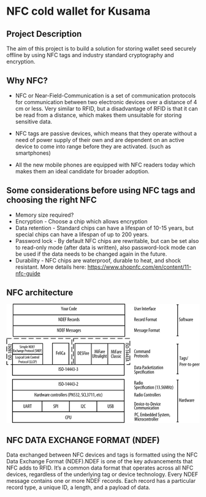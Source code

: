 # NFC cold wallet for Kusama

## Project Description
The aim of this project is to build a solution for storing wallet seed securely offline by using NFC tags and industry standard cryptography and encryption.

## Why NFC?
- NFC or Near-Field-Communication is a set of communication protocols for communication between two electronic devices over a distance of 4 cm or less.
Very similar to RFID, but a disadvantage of RFID is that it can be read from a distance, which makes them unsuitable for storing sensitive data.

- NFC tags are passive devices, which means that they operate without a need of power supply of their own and are dependent on an active device to come into range before they are activated. (such as smartphones)

- All the new mobile phones are equipped with NFC readers today which makes them an ideal candidate for broader adoption.

## Some considerations before using NFC tags and choosing the right NFC
- Memory size required?
- Encryption - Choose a chip which allows encryption
- Data retention - Standard chips can have a lifespan of 10-15 years, but special chips can have a lifespan of up to 200 years.
- Password lock - By default NFC chips are rewritable, but can be set also to read-only mode (after data is written), also password-lock mode can be used if the data needs to be changed again in the future.
- Durability - NFC chips are waterproof, durable to heat, and shock resistant.
More details here: https://www.shopnfc.com/en/content/11-nfc-guide

## NFC architecture
![nfc_ref_arch](nfc_arch.jpg)

## NFC DATA EXCHANGE FORMAT (NDEF)
Data exchanged between NFC devices and tags is formatted using the NFC Data Exchange Format (NDEF).NDEF is one of the key advancements that NFC adds to RFID. It’s a common data format that operates across all NFC devices, regardless of the underlying tag or device technology. Every NDEF message contains one or more NDEF records. Each record has a particular record type, a unique ID, a length, and a payload of data.
